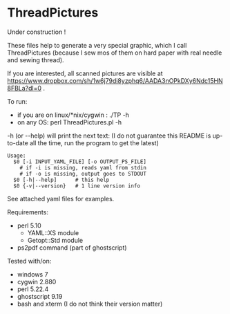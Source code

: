 # ThreadPictures

Under construction !

These files help to generate a very special graphic, which I call ThreadPictures (because I sew mos of them on hard paper with real needle and sewing thread).

If you are interested, all scanned pictures are visible at https://www.dropbox.com/sh/1w6j79di8yzphq6/AADA3nOPkDXy6Ndc15HN8FBLa?dl=0 .

To run:
 - if you are on linux/*nix/cygwin : ./TP -h
 - on any OS: perl ThreadPictures.pl -h

 -h (or --help) will print the next text:
(I do not guarantee this README is up-to-date all the time, run the program to get the latest)
```
Usage:
  $0 [-i INPUT_YAML_FILE] [-o OUTPUT_PS_FILE]
    # if -i is missing, reads yaml from stdin
    # if -o is missing, output goes to STDOUT
  $0 [-h|--help]      # this help
  $0 {-v|--version}   # 1 line version info
```

See attached yaml files for examples.

Requirements:
 - perl 5.10
   - YAML::XS module
   - Getopt::Std module
 - ps2pdf command (part of ghostscript)

Tested with/on:
  - windows 7
  - cygwin 2.880
  - perl 5.22.4
  - ghostscript 9.19
  - bash and xterm (I do not think their version matter)
